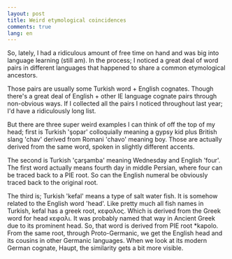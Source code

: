 ```yaml
---
layout: post
title: Weird etymological coincidences
comments: true
lang: en
---
```


So, lately, I had a ridiculous amount of free time on hand and was big into language learning (still am). In the process; I noticed a great deal of word pairs in different languages that happened to share a common etymological ancestors. 

Those pairs are usually some Turkish word + English cognates. Though there's a great deal of English + other IE language cognate pairs through non-obvious ways. If I collected all the pairs I noticed throughout last year; I'd have a ridiculously long list. 

But there are three super weird examples I can think of off the top of my head; first is Turkish 'şopar' colloquially meaning a gypsy kid plus British slang 'chav' derived from Romani 'chavo' meaning boy. Those are actually derived from the same word, spoken in slightly different accents. 

The second is Turkish 'çarşamba' meaning Wednesday and English 'four'. The first word actually means fourth day in middle Persian, where four can be traced back to a PIE root. So can the English numeral be obviously traced back to the original root. 

The third is; Turkish 'kefal' means a type of salt water fish. It is somehow related to the English word 'head'. Like pretty much all fish names in Turkish, kefal has a greek root, κεφαλος. Which is derived from the Greek word for head κεφαλι. It was probably named that way in Ancient Greek due to its prominent head. So, that word is derived from PIE root *kapolo. From the same root, through Proto-Germanic, we get the English head and its cousins in other Germanic languages. When we look at its modern German cognate, Haupt, the similarity gets a bit more visible. 